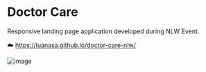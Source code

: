 #                                    Doctor Care

Responsive landing page application developed during NLW Event. 

☁️ 
https://luanasa.github.io/doctor-care-nlw/

![image](https://user-images.githubusercontent.com/38231334/167277690-d431b094-bd9e-48c9-8a0d-85ca1300fe1a.png)


